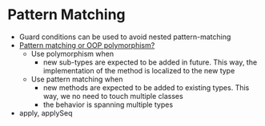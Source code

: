 # Pattern Matching
- Guard conditions can be used to avoid nested pattern-matching
- [Pattern matching or OOP polymorphism?](https://youtu.be/S60PiAw-Tg4?list=PLO9y7hOkmmSEmDcxBXvIDp-1b5EIC5Ed5&t=867)
  - Use polymorphism when 
    - new sub-types are expected to be added in future. This way, the implementation of the method is localized to the new type
  - Use pattern matching when
    - new methods are expected to be added to existing types. This way, we no need to touch multiple classes
    - the behavior is spanning multiple types
- apply, applySeq

